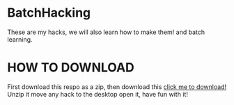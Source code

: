 # BatchHacking
These are my hacks, we will also learn how to make them! and batch learning.

# HOW TO DOWNLOAD
First download this respo as a zip, then download this [click me to download!](https://github.com/nonumbershere/BatchHacking/archive/master.zip)
Unzip it move any hack to the desktop open it, have fun with it!
